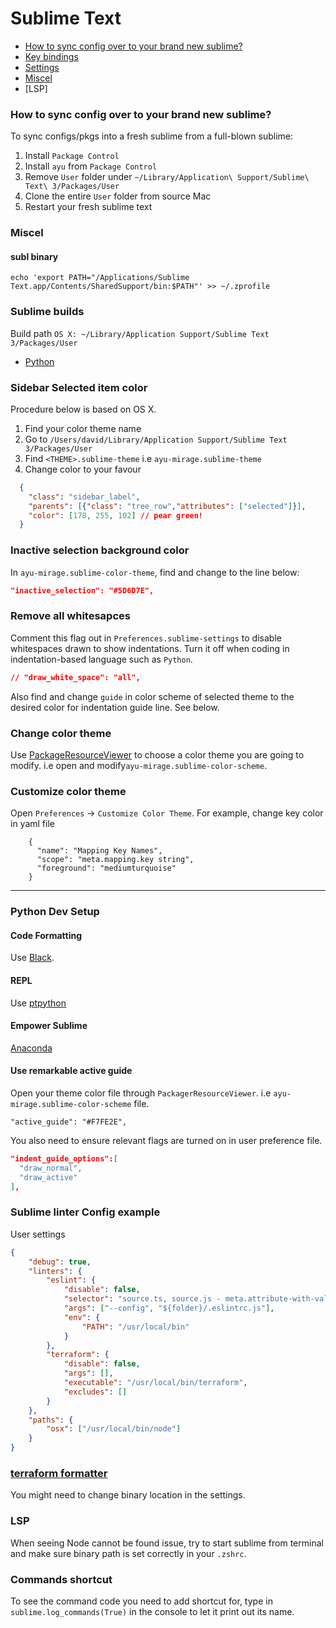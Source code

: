 # Sublime Text

- [How to sync config over to your brand new sublime?](#sync-config)
- [Key bindings](./sublime_key_bindings.json)
- [Settings](./sublime_settings.json)
- [Miscel](#miscel)
- [LSP]

### How to sync config over to your brand new sublime?

To sync configs/pkgs into a fresh sublime from a full-blown sublime:

1. Install `Package Control`
2. Install `ayu` from `Package Control`
3. Remove `User` folder under `~/Library/Application\ Support/Sublime\ Text\ 3/Packages/User`
4. Clone the entire `User` folder from source Mac
5. Restart your fresh sublime text

### Miscel

#### subl binary

`echo 'export PATH="/Applications/Sublime Text.app/Contents/SharedSupport/bin:$PATH"' >> ~/.zprofile`

### Sublime builds

Build path `OS X: ~/Library/Application Support/Sublime Text 3/Packages/User`

- [Python](./py3.sublime-build)

### Sidebar Selected item color

Procedure below is based on OS X.

1. Find your color theme name
2. Go to `/Users/david/Library/Application Support/Sublime Text 3/Packages/User`
3. Find `<THEME>.sublime-theme` i.e `ayu-mirage.sublime-theme`
4. Change color to your favour
```json
  {
    "class": "sidebar_label",
    "parents": [{"class": "tree_row","attributes": ["selected"]}],
    "color": [178, 255, 102] // pear green!
  }
```

### Inactive selection background color

In `ayu-mirage.sublime-color-theme`, find and change to the line below:
```json
"inactive_selection": "#5D6D7E",
```

### Remove all whitesapces

Comment this flag out in `Preferences.sublime-settings` to disable whitespaces drawn to show indentations. Turn it off when coding in indentation-based language such as `Python`.
```json
// "draw_white_space": "all",
```

Also find and change `guide` in color scheme of selected theme to the desired color for indentation guide line. See below.

### Change color theme

Use [PackageResourceViewer](https://github.com/skuroda/PackageResourceViewer) to choose a color theme you are going to modify. i.e open and modify`ayu-mirage.sublime-color-scheme`.

### Customize color theme

Open `Preferences` -> `Customize Color Theme`. For example, change key color in yaml file

```
    {
      "name": "Mapping Key Names",
      "scope": "meta.mapping.key string",
      "foreground": "mediumturquoise"
    }
```
---

### Python Dev Setup

#### Code Formatting

Use [Black](https://packagecontrol.io/packages/python-black).

#### REPL

Use [ptpython](https://github.com/prompt-toolkit/ptpython)

#### Empower Sublime

[Anaconda](https://packagecontrol.io/packages/Anaconda)

#### Use remarkable active guide
Open your theme color file through `PackagerResourceViewer`. i.e `ayu-mirage.sublime-color-scheme` file.
```
"active_guide": "#F7FE2E",
```
You also need to ensure relevant flags are turned on in user preference file.
```json
"indent_guide_options":[
  "draw_normal",
  "draw_active"
],
```

### Sublime linter Config example

User settings
```json
{
    "debug": true,
    "linters": {
        "eslint": {
            "disable": false,
            "selector": "source.ts, source.js - meta.attribute-with-value",
            "args": ["--config", "${folder}/.eslintrc.js"],
            "env": {
                "PATH": "/usr/local/bin"
            }
        },
        "terraform": {
            "disable": false,
            "args": [],
            "executable": "/usr/local/bin/terraform",
            "excludes": []
        }
    },
    "paths": {
        "osx": ["/usr/local/bin/node"]
    }
}
```

### [terraform formatter](https://github.com/p3lim/sublime-terrafmt)

You might need to change binary location in the settings.

### LSP

When seeing Node cannot be found issue, try to start sublime from terminal and make sure binary path is set correctly in your `.zshrc`.

### Commands shortcut

To see the command code you need to add shortcut for, type in `sublime.log_commands(True)` in the console to let it print out its name.

